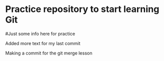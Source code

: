 # Practice repository to start learning Git

#Just some info here for practice

Added more text for my last commit


Making a commit for the git merge lesson
